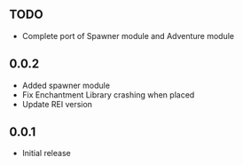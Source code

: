 ## TODO
* Complete port of Spawner module and Adventure module

## 0.0.2
* Added spawner module
* Fix Enchantment Library crashing when placed
* Update REI version

## 0.0.1
* Initial release
